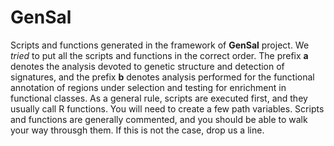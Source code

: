 # GenSal
Scripts and functions generated in the framework of **GenSal** project.
We *tried* to put all the scripts and functions in the correct order.
The prefix **a** denotes the analysis devoted to genetic structure and detection of signatures, and the prefix **b** denotes analysis performed for the functional annotation of regions under selection and testing for enrichment in functional classes.
As a general rule, scripts are executed first, and they usually call R functions.
You will need to create a few path variables.
Scripts and functions are generally commented, and you should be able to walk your way throusgh them. 
If this is not the case, drop us a line.
